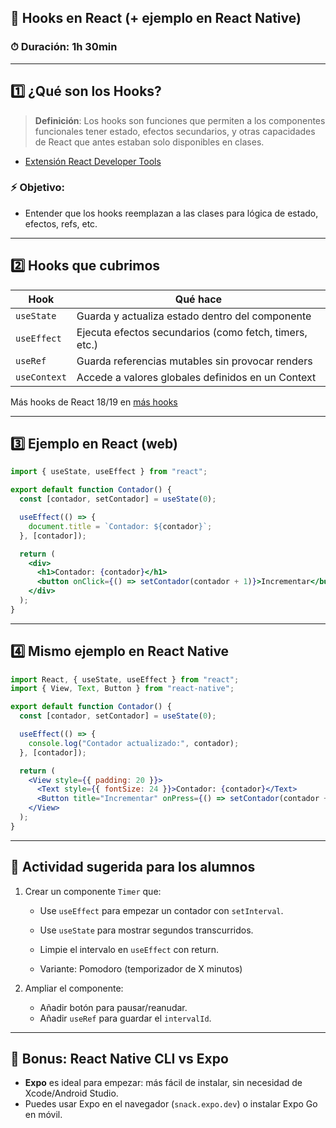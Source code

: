 

## 🧠 Hooks en React (+ ejemplo en React Native)

### ⏱ Duración: 1h 30min  

---

## 1️⃣ ¿Qué son los Hooks?

> **Definición**: Los hooks son funciones que permiten a los componentes funcionales tener estado, efectos secundarios, y otras capacidades de React que antes estaban solo disponibles en clases.

- [Extensión React Developer Tools](https://chromewebstore.google.com/detail/react-developer-tools/fmkadmapgofadopljbjfkapdkoienihi)

### ⚡ Objetivo:
- Entender que los hooks reemplazan a las clases para lógica de estado, efectos, refs, etc.

---

## 2️⃣ Hooks que cubrimos

| Hook         | Qué hace                                                  |
|--------------|-----------------------------------------------------------|
| `useState`   | Guarda y actualiza estado dentro del componente           |
| `useEffect`  | Ejecuta efectos secundarios (como fetch, timers, etc.)    |
| `useRef`     | Guarda referencias mutables sin provocar renders          |
| `useContext` | Accede a valores globales definidos en un Context         |

Más hooks de React 18/19 en [más hooks](./mas-hooks.md)

---

## 3️⃣ Ejemplo en React (web)

```jsx
import { useState, useEffect } from "react";

export default function Contador() {
  const [contador, setContador] = useState(0);

  useEffect(() => {
    document.title = `Contador: ${contador}`;
  }, [contador]);

  return (
    <div>
      <h1>Contador: {contador}</h1>
      <button onClick={() => setContador(contador + 1)}>Incrementar</button>
    </div>
  );
}
```

---

## 4️⃣ Mismo ejemplo en React Native

```jsx
import React, { useState, useEffect } from "react";
import { View, Text, Button } from "react-native";

export default function Contador() {
  const [contador, setContador] = useState(0);

  useEffect(() => {
    console.log("Contador actualizado:", contador);
  }, [contador]);

  return (
    <View style={{ padding: 20 }}>
      <Text style={{ fontSize: 24 }}>Contador: {contador}</Text>
      <Button title="Incrementar" onPress={() => setContador(contador + 1)} />
    </View>
  );
}
```

---

## 🧪 Actividad sugerida para los alumnos

1. Crear un componente `Timer` que:
   - Use `useEffect` para empezar un contador con `setInterval`.
   - Use `useState` para mostrar segundos transcurridos.
   - Limpie el intervalo en `useEffect` con return.

   - Variante: Pomodoro (temporizador de X minutos)

2. Ampliar el componente:
   - Añadir botón para pausar/reanudar.
   - Añadir `useRef` para guardar el `intervalId`.

---

## 🎁 Bonus: React Native CLI vs Expo

- **Expo** es ideal para empezar: más fácil de instalar, sin necesidad de Xcode/Android Studio.
- Puedes usar Expo en el navegador (`snack.expo.dev`) o instalar Expo Go en móvil.